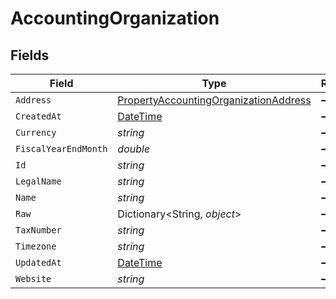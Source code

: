 # AccountingOrganization


## Fields

| Field                                                                                                     | Type                                                                                                      | Required                                                                                                  | Description                                                                                               |
| --------------------------------------------------------------------------------------------------------- | --------------------------------------------------------------------------------------------------------- | --------------------------------------------------------------------------------------------------------- | --------------------------------------------------------------------------------------------------------- |
| `Address`                                                                                                 | [PropertyAccountingOrganizationAddress](../../Models/Components/PropertyAccountingOrganizationAddress.md) | :heavy_minus_sign:                                                                                        | N/A                                                                                                       |
| `CreatedAt`                                                                                               | [DateTime](https://learn.microsoft.com/en-us/dotnet/api/system.datetime?view=net-5.0)                     | :heavy_minus_sign:                                                                                        | N/A                                                                                                       |
| `Currency`                                                                                                | *string*                                                                                                  | :heavy_minus_sign:                                                                                        | N/A                                                                                                       |
| `FiscalYearEndMonth`                                                                                      | *double*                                                                                                  | :heavy_minus_sign:                                                                                        | N/A                                                                                                       |
| `Id`                                                                                                      | *string*                                                                                                  | :heavy_minus_sign:                                                                                        | N/A                                                                                                       |
| `LegalName`                                                                                               | *string*                                                                                                  | :heavy_minus_sign:                                                                                        | N/A                                                                                                       |
| `Name`                                                                                                    | *string*                                                                                                  | :heavy_minus_sign:                                                                                        | N/A                                                                                                       |
| `Raw`                                                                                                     | Dictionary<String, *object*>                                                                              | :heavy_minus_sign:                                                                                        | N/A                                                                                                       |
| `TaxNumber`                                                                                               | *string*                                                                                                  | :heavy_minus_sign:                                                                                        | N/A                                                                                                       |
| `Timezone`                                                                                                | *string*                                                                                                  | :heavy_minus_sign:                                                                                        | N/A                                                                                                       |
| `UpdatedAt`                                                                                               | [DateTime](https://learn.microsoft.com/en-us/dotnet/api/system.datetime?view=net-5.0)                     | :heavy_minus_sign:                                                                                        | N/A                                                                                                       |
| `Website`                                                                                                 | *string*                                                                                                  | :heavy_minus_sign:                                                                                        | N/A                                                                                                       |